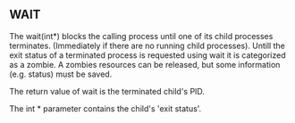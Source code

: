 ## WAIT

The wait(int*) blocks the calling process until one of its child processes terminates. (Immediately if there are no running child processes). Untill the exit status of a terminated process is requested using wait it is categorized as a zombie. A zombies resources can be released, but some information (e.g. status) must be saved.

The return value of wait is the terminated child's PID.

The int * parameter contains the child's 'exit status'.